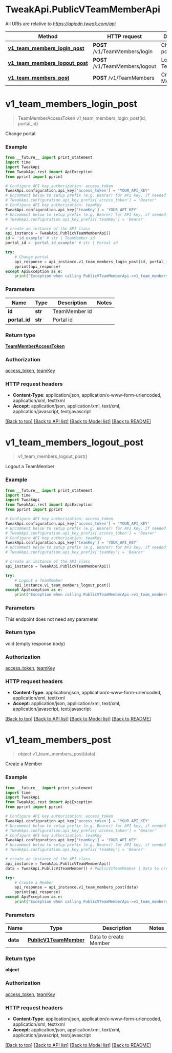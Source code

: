 # TweakApi.PublicVTeamMemberApi

All URIs are relative to *https://apicdn.tweak.com/api*

Method | HTTP request | Description
------------- | ------------- | -------------
[**v1_team_members_login_post**](PublicVTeamMemberApi.md#v1_team_members_login_post) | **POST** /v1/TeamMembers/login | Change portal
[**v1_team_members_logout_post**](PublicVTeamMemberApi.md#v1_team_members_logout_post) | **POST** /v1/TeamMembers/logout | Logout a TeamMember
[**v1_team_members_post**](PublicVTeamMemberApi.md#v1_team_members_post) | **POST** /v1/TeamMembers | Create a Member


# **v1_team_members_login_post**
> TeamMemberAccessToken v1_team_members_login_post(id, portal_id)

Change portal

### Example 
```python
from __future__ import print_statement
import time
import TweakApi
from TweakApi.rest import ApiException
from pprint import pprint

# Configure API key authorization: access_token
TweakApi.configuration.api_key['access_token'] = 'YOUR_API_KEY'
# Uncomment below to setup prefix (e.g. Bearer) for API key, if needed
# TweakApi.configuration.api_key_prefix['access_token'] = 'Bearer'
# Configure API key authorization: teamKey
TweakApi.configuration.api_key['teamKey'] = 'YOUR_API_KEY'
# Uncomment below to setup prefix (e.g. Bearer) for API key, if needed
# TweakApi.configuration.api_key_prefix['teamKey'] = 'Bearer'

# create an instance of the API class
api_instance = TweakApi.PublicVTeamMemberApi()
id = 'id_example' # str | TeamMember id
portal_id = 'portal_id_example' # str | Portal id

try: 
    # Change portal
    api_response = api_instance.v1_team_members_login_post(id, portal_id)
    pprint(api_response)
except ApiException as e:
    print("Exception when calling PublicVTeamMemberApi->v1_team_members_login_post: %s\n" % e)
```

### Parameters

Name | Type | Description  | Notes
------------- | ------------- | ------------- | -------------
 **id** | **str**| TeamMember id | 
 **portal_id** | **str**| Portal id | 

### Return type

[**TeamMemberAccessToken**](TeamMemberAccessToken.md)

### Authorization

[access_token](../README.md#access_token), [teamKey](../README.md#teamKey)

### HTTP request headers

 - **Content-Type**: application/json, application/x-www-form-urlencoded, application/xml, text/xml
 - **Accept**: application/json, application/xml, text/xml, application/javascript, text/javascript

[[Back to top]](#) [[Back to API list]](../README.md#documentation-for-api-endpoints) [[Back to Model list]](../README.md#documentation-for-models) [[Back to README]](../README.md)

# **v1_team_members_logout_post**
> v1_team_members_logout_post()

Logout a TeamMember

### Example 
```python
from __future__ import print_statement
import time
import TweakApi
from TweakApi.rest import ApiException
from pprint import pprint

# Configure API key authorization: access_token
TweakApi.configuration.api_key['access_token'] = 'YOUR_API_KEY'
# Uncomment below to setup prefix (e.g. Bearer) for API key, if needed
# TweakApi.configuration.api_key_prefix['access_token'] = 'Bearer'
# Configure API key authorization: teamKey
TweakApi.configuration.api_key['teamKey'] = 'YOUR_API_KEY'
# Uncomment below to setup prefix (e.g. Bearer) for API key, if needed
# TweakApi.configuration.api_key_prefix['teamKey'] = 'Bearer'

# create an instance of the API class
api_instance = TweakApi.PublicVTeamMemberApi()

try: 
    # Logout a TeamMember
    api_instance.v1_team_members_logout_post()
except ApiException as e:
    print("Exception when calling PublicVTeamMemberApi->v1_team_members_logout_post: %s\n" % e)
```

### Parameters
This endpoint does not need any parameter.

### Return type

void (empty response body)

### Authorization

[access_token](../README.md#access_token), [teamKey](../README.md#teamKey)

### HTTP request headers

 - **Content-Type**: application/json, application/x-www-form-urlencoded, application/xml, text/xml
 - **Accept**: application/json, application/xml, text/xml, application/javascript, text/javascript

[[Back to top]](#) [[Back to API list]](../README.md#documentation-for-api-endpoints) [[Back to Model list]](../README.md#documentation-for-models) [[Back to README]](../README.md)

# **v1_team_members_post**
> object v1_team_members_post(data)

Create a Member

### Example 
```python
from __future__ import print_statement
import time
import TweakApi
from TweakApi.rest import ApiException
from pprint import pprint

# Configure API key authorization: access_token
TweakApi.configuration.api_key['access_token'] = 'YOUR_API_KEY'
# Uncomment below to setup prefix (e.g. Bearer) for API key, if needed
# TweakApi.configuration.api_key_prefix['access_token'] = 'Bearer'
# Configure API key authorization: teamKey
TweakApi.configuration.api_key['teamKey'] = 'YOUR_API_KEY'
# Uncomment below to setup prefix (e.g. Bearer) for API key, if needed
# TweakApi.configuration.api_key_prefix['teamKey'] = 'Bearer'

# create an instance of the API class
api_instance = TweakApi.PublicVTeamMemberApi()
data = TweakApi.PublicV1TeamMember() # PublicV1TeamMember | Data to create Member

try: 
    # Create a Member
    api_response = api_instance.v1_team_members_post(data)
    pprint(api_response)
except ApiException as e:
    print("Exception when calling PublicVTeamMemberApi->v1_team_members_post: %s\n" % e)
```

### Parameters

Name | Type | Description  | Notes
------------- | ------------- | ------------- | -------------
 **data** | [**PublicV1TeamMember**](PublicV1TeamMember.md)| Data to create Member | 

### Return type

**object**

### Authorization

[access_token](../README.md#access_token), [teamKey](../README.md#teamKey)

### HTTP request headers

 - **Content-Type**: application/json, application/x-www-form-urlencoded, application/xml, text/xml
 - **Accept**: application/json, application/xml, text/xml, application/javascript, text/javascript

[[Back to top]](#) [[Back to API list]](../README.md#documentation-for-api-endpoints) [[Back to Model list]](../README.md#documentation-for-models) [[Back to README]](../README.md)


